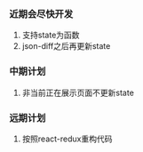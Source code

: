 ### 近期会尽快开发
1. 支持state为函数
2.  json-diff之后再更新state

### 中期计划
1. 非当前正在展示页面不更新state

### 远期计划
1. 按照react-redux重构代码
